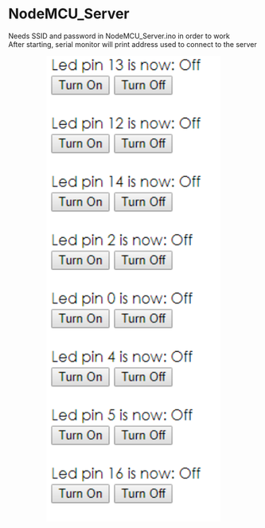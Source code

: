 # NodeMCU_Server

Needs SSID and password in NodeMCU_Server.ino in order to work<br>
After starting, serial monitor will print address used to connect to the server

<p align="center">
  <img src="https://github.com/j-jovan/NodeMCU_Server/blob/master/docs/WebServer.png" width="350" title="Web server">
</p>


